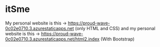 # itSme
My personal website is this -> https://proud-wave-0c02e0710.3.azurestaticapps.net (only HTML and CSS)
and my personal website is this -> https://proud-wave-0c02e0710.3.azurestaticapps.net/html2.index (With Bootstrap)
